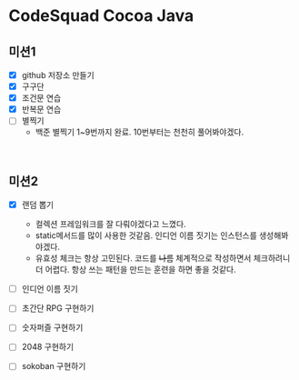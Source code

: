 # CodeSquad Cocoa Java

## 미션1  
* [x] github 저장소 만들기  
* [x] 구구단  
* [x] 조건문 연습  
* [x] 반복문 연습  
* [ ] 별찍기
  * 백준 별찍기 1~9번까지 완료. 10번부터는 천천히 풀어봐야겠다.

<br>

## 미션2
* [x] 랜덤 뽑기
  * 컬렉션 프레임워크를 잘 다뤄야겠다고 느꼈다.
  * static메서드를 많이 사용한 것같음. 인디언 이름 짓기는 인스턴스를 생성해봐야겠다.
  * 유효성 체크는 항상 고민된다. 코드를 ~~나름~~ 체계적으로 작성하면서 체크하려니 더 어렵다. 항상 쓰는 패턴을 만드는 훈련을 하면 좋을 것같다.
* [ ] 인디언 이름 짓기
* [ ] 초간단 RPG 구현하기
* [ ] 숫자퍼즐 구현하기
* [ ] 2048 구현하기
* [ ] sokoban 구현하기


